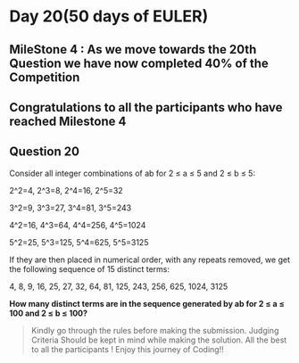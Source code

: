 # Day 20(50 days of EULER)

## **MileStone 4** : As we move towards the 20th Question we have now completed 40% of the Competition

## Congratulations to all the participants who have reached **Milestone 4**

## Question 20

Consider all integer combinations of ab for 2 ≤ a ≤ 5 and 2 ≤ b ≤ 5:

2^2=4, 2^3=8, 2^4=16, 2^5=32

3^2=9, 3^3=27, 3^4=81, 3^5=243

4^2=16, 4^3=64, 4^4=256, 4^5=1024

5^2=25, 5^3=125, 5^4=625, 5^5=3125

If they are then placed in numerical order, with any repeats removed, we get the following sequence of 15 distinct terms:

4, 8, 9, 16, 25, 27, 32, 64, 81, 125, 243, 256, 625, 1024, 3125

**How many distinct terms are in the sequence generated by ab for 2 ≤ a ≤ 100 and 2 ≤ b ≤ 100?**

> Kindly go through the rules before making the submission.
>Judging Criteria Should be kept in mind while making the solution.
>All the best to all the participants ! Enjoy this journey of Coding!!
